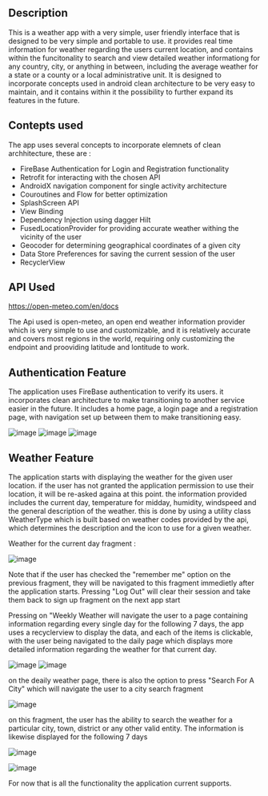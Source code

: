## Description

This is a weather app with a very simple, user friendly interface that is designed to be very simple and portable to use. it provides real time information for weather regarding the users current location, 
and contains within the funcitonality to search and view detailed weather informationg for any country, city, or anything in between, including the average weather for a state or a county or a local administrative unit. 
It is designed to incorporate concepts used in android clean architecture to be very easy to maintain, and it contains within it the possibility to further expand its features in the future.

## Contepts used 

The app uses several concepts to incorporate elemnets of clean archhitecture, these are :

- FireBase Authentication for Login and Registration functionality
- Retrofit for interacting with the chosen API
- AndroidX navigation component for single activity architecture
- Couroutines and Flow for better optimization
- SplashScreen API
- View Binding
- Dependency Injection using dagger Hilt
- FusedLocationProvider for providing accurate weather withing the vicinity of the user
- Geocoder for determining geographical coordinates of a given city
- Data Store Preferences for saving the current session of the user
- RecyclerView

## API Used

https://open-meteo.com/en/docs

The Api used is open-meteo, an open end weather information provider which is very simple to use and customizable, and it is relatively accurate and covers most regions in the world, requiring only customizing the endpoint and prooviding latitude and lontitude to work.

## Authentication Feature

The application uses FireBase authentication to verify its users. it incorporates clean architecture to make transitioning to another service easier in the future. It includes a home page, a login page and a registration page, with navigation set up between them to make transitioning easy.

![image](https://github.com/kalkudin/Midterm_Project_Weather_App/assets/117531275/1882ba86-d230-4346-ac0a-206aa138e213)
![image](https://github.com/kalkudin/Midterm_Project_Weather_App/assets/117531275/c9fe1d17-adcd-40c6-ad15-8a0bf1af2ec6)
![image](https://github.com/kalkudin/Midterm_Project_Weather_App/assets/117531275/26d2e0a3-f291-44a5-905b-9ccf24a82fcd)

## Weather Feature

The application starts with displaying the weather for the given user location. if the user has not granted the application permission to use their location, it will be re-asked againa at this point. the information provided includes the current day, temperature for midday,
humidity, windspeed and the general description of the weather. this is done by using a utility class WeatherType which is built based on weather codes provided by the api, which determines the description and the icon to use for a given weather.

Weather for the current day fragment : 

![image](https://github.com/kalkudin/Midterm_Project_Weather_App/assets/117531275/b4240c68-5893-4931-b71d-c3a96023ead7)

Note that if the user has checked the "remember me" option on the previous fragment, they will be navigated to this fragment immedietly after the application starts. Pressing "Log Out" will clear their session and take them back to sign up fragment on the next app start

Pressing on "Weekly Weather will navigate the user to a page containing information regarding every single day for the following 7 days, the app uses a recyclerview to display the data, and each of the items is clickable, with the user being navigated to the daily page
which displays more detailed information regarding the weather for that current day. 

![image](https://github.com/kalkudin/Midterm_Project_Weather_App/assets/117531275/31a34dd5-70ae-4567-8c11-cc71bd3b84b7)
![image](https://github.com/kalkudin/Midterm_Project_Weather_App/assets/117531275/4c081cd6-aa58-4ae1-b423-035734eef4d5)

on the deaily weather page, there is also the option to press "Search For A City" which will navigate the user to a city search fragment 

![image](https://github.com/kalkudin/Midterm_Project_Weather_App/assets/117531275/94e1c75b-50ce-49cf-b96a-d268e1034552)

on this fragment, the user has the ability to search the weather for a particular city, town, district or any other valid entity. The information is likewise displayed for the following 7 days 

![image](https://github.com/kalkudin/Midterm_Project_Weather_App/assets/117531275/41126a8a-9d21-4fec-98da-9f9d6fa465f2)

![image](https://github.com/kalkudin/Midterm_Project_Weather_App/assets/117531275/200c1f68-6e90-44c3-8570-13fba1cef25e)

For now that is all the functionality the application current supports. 











